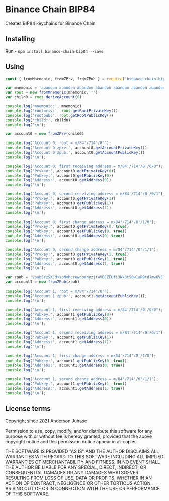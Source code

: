 # Binance Chain BIP84

Creates BIP84 keychains for Binance Chain

## Installing

Run - `npm install binance-chain-bip84 --save`

## Using

```javascript
const { fromMnemonic, fromZPrv, fromZPub } = require('binance-chain-bip84')

var mnemonic = 'abandon abandon abandon abandon abandon abandon abandon abandon abandon abandon abandon about'
var root = new fromMnemonic(mnemonic, '')
var child0 = root.deriveAccount(0)

console.log('mnemonic:', mnemonic)
console.log('rootpriv:', root.getRootPrivateKey())
console.log('rootpub:', root.getRootPublicKey())
console.log('child:', child0)
console.log('\n');

var account0 = new fromZPrv(child0)

console.log("Account 0, root = m/84'/714'/0'");
console.log('Account 0 zprv:', account0.getAccountPrivateKey())
console.log('Account 0 zpub:', account0.getAccountPublicKey())
console.log('\n');

console.log("Account 0, first receiving address = m/84'/714'/0'/0/0");
console.log('Prvkey:', account0.getPrivateKey(0))
console.log('Pubkey:', account0.getPublicKey(0))
console.log('Address:', account0.getAddress(0))
console.log('\n');

console.log("Account 0, second receiving address = m/84'/714'/0'/0/1");
console.log('Prvkey:', account0.getPrivateKey(1))
console.log('Pubkey:', account0.getPublicKey(1))
console.log('Address:', account0.getAddress(1))
console.log('\n');

console.log("Account 0, first change address = m/84'/714'/0'/1/0");
console.log('Prvkey:', account0.getPrivateKey(0, true))
console.log('Pubkey:', account0.getPublicKey(0, true))
console.log('Address:', account0.getAddress(0, true))
console.log('\n');

console.log("Account 0, second change address = m/84'/714'/0'/1/1");
console.log('Prvkey:', account0.getPrivateKey(1, true))
console.log('Pubkey:', account0.getPublicKey(1, true))
console.log('Address:', account0.getAddress(1, true))
console.log('\n');

var zpub = 'vpub5YzSXCMssoNvMcrewdoanyzjt4VBCZEUfi3Nk3tS6w1aR9td7mw6V57fHowJNeXebK9wJYjkETXA3XaUFWW5jEXMYY6F2EDm86XfvPMSFv5'
var account1 = new fromZPub(zpub)

console.log("Account 1, root = m/84'/714'/0'");
console.log('Account 1 zpub:', account1.getAccountPublicKey());
console.log('\n');

console.log("Account 1, first receiving address = m/84'/714'/0'/0/0");
console.log('Pubkey:', account1.getPublicKey(0))
console.log('Address:', account1.getAddress(0))
console.log('\n');

console.log("Account 1, second receiving address = m/84'/714'/0'/0/1");
console.log('Pubkey:', account1.getPublicKey(1))
console.log('Address:', account1.getAddress(1))
console.log('\n');

console.log("Account 1, first change address = m/84'/714'/0'/1/0");
console.log('Pubkey:', account1.getPublicKey(0, true))
console.log('Address:', account1.getAddress(0, true))
console.log('\n');

console.log("Account 1, second change address = m/84'/714'/0'/1/1");
console.log('Pubkey:', account1.getPublicKey(1, true))
console.log('Address:', account1.getAddress(1, true))
console.log('\n');
```


## License terms

Copyright since 2021 Anderson Juhasc

Permission to use, copy, modify, and/or distribute this software for any purpose with or without fee is hereby granted, provided that the above copyright notice and this permission notice appear in all copies.

THE SOFTWARE IS PROVIDED "AS IS" AND THE AUTHOR DISCLAIMS ALL WARRANTIES WITH REGARD TO THIS SOFTWARE INCLUDING ALL IMPLIED WARRANTIES OF MERCHANTABILITY AND FITNESS. IN NO EVENT SHALL THE AUTHOR BE LIABLE FOR ANY SPECIAL, DIRECT, INDIRECT, OR CONSEQUENTIAL DAMAGES OR ANY DAMAGES WHATSOEVER RESULTING FROM LOSS OF USE, DATA OR PROFITS, WHETHER IN AN ACTION OF CONTRACT, NEGLIGENCE OR OTHER TORTIOUS ACTION, ARISING OUT OF OR IN CONNECTION WITH THE USE OR PERFORMANCE OF THIS SOFTWARE.


